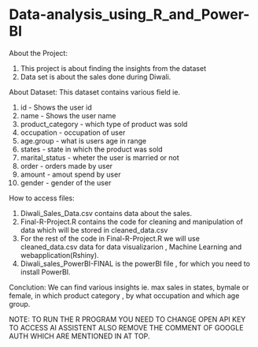 # Data-analysis_using_R_and_Power-BI

About the Project:
1) This project is about finding the insights from the dataset
2)  Data set is about the sales done during Diwali.

About Dataset:
This dataset contains various field ie.
1) id - Shows the user id
2) name - Shows the user name
3) product_category - which type of product was sold
4) occupation - occupation of user
5) age.group - what is users age in range
6) states - state in which the product was sold
7) marital_status - wheter the user is married or not
8) order - orders made by user
9) amount - amout spend by user
10) gender - gender of the user

How to access files:
1) Diwali_Sales_Data.csv contains data about the sales.
2) Final-R-Project.R contains the code for cleaning and manipulation of data which will be stored in cleaned_data.csv
3) For the rest of the code in Final-R-Project.R we will use cleaned_data.csv data for data visualizarion , Machine Learning and webapplication(Rshiny).
4) Diwali_sales_PowerBI-FINAL is the powerBI file , for which you need to install PowerBI.

Conclution:
We can find various insights ie. max sales in states, bymale or female, in which product category , by what occupation and which age group. 

NOTE: TO RUN THE R PROGRAM YOU NEED TO CHANGE OPEN API KEY TO ACCESS AI ASSISTENT ALSO REMOVE THE COMMENT OF GOOGLE AUTH WHICH ARE MENTIONED IN AT TOP.

